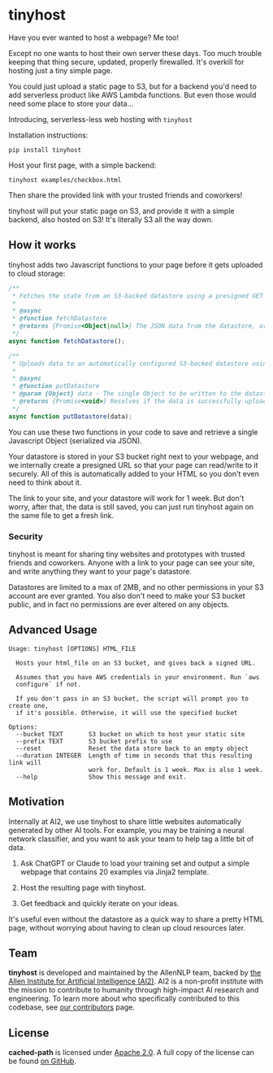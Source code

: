 # tinyhost

Have you ever wanted to host a webpage? Me too!

Except no one wants to host their own server these days. Too much trouble keeping that thing secure, updated, properly firewalled. It's overkill for hosting just a tiny simple page.

You could just upload a static page to S3, but for a backend you'd need to add serverless product like AWS Lambda functions. But even those would need some place to store your data...

Introducing, serverless-less web hosting with `tinyhost`

Installation instructions:

```
pip install tinyhost
```

Host your first page, with a simple backend:
```
tinyhost examples/checkbox.html
```

Then share the provided link with your trusted friends and coworkers!

tinyhost will put your static page on S3, and provide it with a simple backend, also hosted on S3! It's literally S3 all the way down.

## How it works

tinyhost adds two Javascript functions to your page before it gets uploaded to cloud storage:

```js
/**
 * Fetches the state from an S3-backed datastore using a presigned GET URL.
 *
 * @async
 * @function fetchDatastore
 * @returns {Promise<Object|null>} The JSON data from the datastore, or null if there was an error.
 */
async function fetchDatastore();

/**
 * Uploads data to an automatically configured S3-backed datastore using a presigned POST URL and fields.
 *
 * @async
 * @function putDatastore
 * @param {Object} data - The single Object to be written to the datastore as JSON
 * @returns {Promise<void>} Resolves if the data is successfully uploaded, or logs an error if the upload fails.
 */
async function putDatastore(data);
```

You can use these two functions in your code to save and retrieve a single Javascript Object (serialized via JSON). 

Your datastore is stored in your S3 bucket right next to your webpage, and we internally create a presigned URL so that your page can read/write to it securely. All of this is automatically added to your HTML so you don't even need to think about it.

The link to your site, and your datastore will work for 1 week. But don't worry, after that, the data is still saved, you can just run tinyhost again on the same file to get a fresh link.

### Security
tinyhost is meant for sharing tiny websites and prototypes with trusted friends and coworkers. Anyone with a link to your page can see your site, and write anything they want to your page's datastore.

Datastores are limited to a max of 2MB, and no other permissions in your S3 account are ever granted. You also don't need to make your S3 bucket public, and in fact no permissions are ever altered on any objects.

## Advanced Usage
```
Usage: tinyhost [OPTIONS] HTML_FILE

  Hosts your html_file on an S3 bucket, and gives back a signed URL.

  Assumes that you have AWS credentials in your environment. Run `aws
  configure` if not.

  If you don't pass in an S3 bucket, the script will prompt you to create one,
  if it's possible. Otherwise, it will use the specified bucket

Options:
  --bucket TEXT       S3 bucket on which to host your static site
  --prefix TEXT       S3 bucket prefix to use
  --reset             Reset the data store back to an empty object
  --duration INTEGER  Length of time in seconds that this resulting link will
                      work for. Default is 1 week. Max is also 1 week.
  --help              Show this message and exit.
```


## Motivation

Internally at AI2, we use tinyhost to share little websites automatically generated by other AI tools. For example, you may be training a neural network classifier, and you want to ask your team to help tag a little bit of data.

1. Ask ChatGPT or Claude to load your training set and output a simple webpage that contains 20 examples via Jinja2 template. 

2. Host the resulting page with tinyhost.

3. Get feedback and quickly iterate on your ideas.

It's useful even without the datastore as a quick way to share a pretty HTML page, without worrying about having to clean up cloud resources later.

## Team

<!-- start team -->

**tinyhost** is developed and maintained by the AllenNLP team, backed by [the Allen Institute for Artificial Intelligence (AI2)](https://allenai.org/).
AI2 is a non-profit institute with the mission to contribute to humanity through high-impact AI research and engineering.
To learn more about who specifically contributed to this codebase, see [our contributors](https://github.com/allenai/tinyhost/graphs/contributors) page.

<!-- end team -->

## License

<!-- start license -->

**cached-path** is licensed under [Apache 2.0](https://www.apache.org/licenses/LICENSE-2.0).
A full copy of the license can be found [on GitHub](https://github.com/allenai/tinyhost/blob/main/LICENSE).

<!-- end license -->
